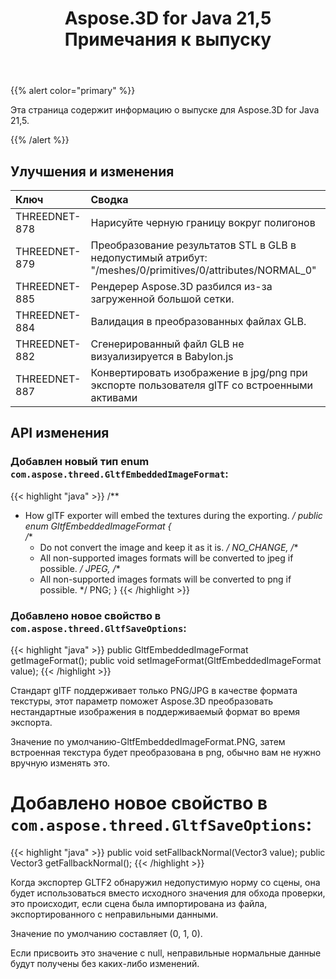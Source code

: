 ﻿---
title: Aspose.3D for Java 21,5 Примечания к выпуску
type: docs
weight: 8
url: /ru/java/aspose-3d-for-java-21-5-release-notes/
---
{{% alert color="primary" %}}

Эта страница содержит информацию о выпуске для Aspose.3D for Java 21,5.

{{% /alert %}}
## **Улучшения и изменения**
|**Ключ**|**Сводка**|**Категория**|
|:- |:- |:- |
|THREEDNET-878 |Нарисуйте черную границу вокруг полигонов|Новая функция|
|THREEDNET-879 |Преобразование результатов STL в GLB в недопустимый атрибут: "/meshes/0/primitives/0/attributes/NORMAL_0"|Исправление ошибок|
|THREEDNET-885 |Рендерер Aspose.3D разбился из-за загруженной большой сетки.|Исправление ошибок|
|THREEDNET-884 |Валидация в преобразованных файлах GLB.|Улучшение|
|THREEDNET-882 |Сгенерированный файл GLB не визуализируется в Babylon.js|Исправление ошибок|
|THREEDNET-887 |Конвертировать изображение в jpg/png при экспорте пользователя glTF со встроенными активами|Новая функция|

## API изменения ##


### Добавлен новый тип enum `com.aspose.threed.GltfEmbeddedImageFormat`: ###

{{< highlight "java" >}}
/**
 * How glTF exporter will embed the textures during the exporting.
 */
public enum GltfEmbeddedImageFormat
{    
    /**
     * Do not convert the image and keep it as it is.
     */
    NO_CHANGE,
    /**
     * All non-supported images formats will be converted to jpeg if possible.
     */
    JPEG,
    /**
     * All non-supported images formats will be converted to png if possible.
     */
    PNG;
}
{{< /highlight >}}

### Добавлено новое свойство в `com.aspose.threed.GltfSaveOptions`:

{{< highlight "java" >}}
    public GltfEmbeddedImageFormat getImageFormat();
    public void setImageFormat(GltfEmbeddedImageFormat value);
{{< /highlight >}}


Стандарт glTF поддерживает только PNG/JPG в качестве формата текстуры, этот параметр поможет Aspose.3D преобразовать нестандартные изображения в поддерживаемый формат во время экспорта.

Значение по умолчанию-GltfEmbeddedImageFormat.PNG, затем встроенная текстура будет преобразована в png, обычно вам не нужно вручную изменять это.


# Добавлено новое свойство в `com.aspose.threed.GltfSaveOptions`:

{{< highlight "java" >}}
    public void setFallbackNormal(Vector3 value);
    public Vector3 getFallbackNormal();
{{< /highlight >}}

Когда экспортер GLTF2 обнаружил недопустимую норму со сцены, она будет использоваться вместо исходного значения для обхода проверки, это происходит, если сцена была импортирована из файла, экспортированного с неправильными данными.

Значение по умолчанию составляет (0, 1, 0).

Если присвоить это значение с null, неправильные нормальные данные будут получены без каких-либо изменений.

